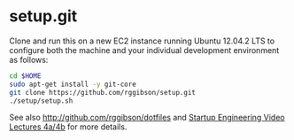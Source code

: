 setup.git
=========
Clone and run this on a new EC2 instance running Ubuntu 12.04.2 LTS to
configure both the machine and your individual development environment as
follows:

```sh
cd $HOME
sudo apt-get install -y git-core
git clone https://github.com/rggibson/setup.git
./setup/setup.sh   
```

See also http://github.com/rggibson/dotfiles and
[Startup Engineering Video Lectures 4a/4b](https://class.coursera.org/startup-001/lecture/index)
for more details.





